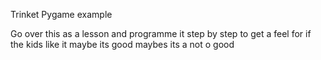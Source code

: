 Trinket Pygame example

Go over this as a lesson and programme it step by step to get a feel for if the kids like it maybe its good maybes its a not o good
